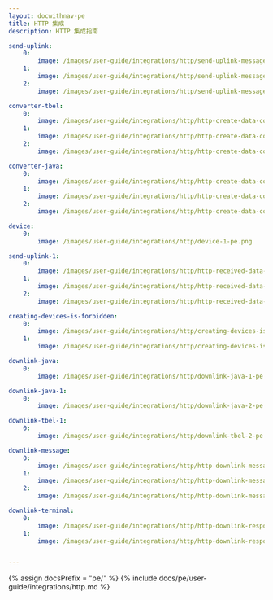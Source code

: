 ```yaml
---
layout: docwithnav-pe
title: HTTP 集成
description: HTTP 集成指南

send-uplink:
    0:
        image: /images/user-guide/integrations/http/send-uplink-message-1-pe.png
    1:
        image: /images/user-guide/integrations/http/send-uplink-message-2-pe.png
    2:
        image: /images/user-guide/integrations/http/send-uplink-message-3-pe.png

converter-tbel:
    0:
        image: /images/user-guide/integrations/http/http-create-data-converters-2-tbel-pe.png
    1:
        image: /images/user-guide/integrations/http/http-create-data-converters-3-tbel-pe.png
    2:
        image: /images/user-guide/integrations/http/http-create-data-converters-4-tbel-pe.png

converter-java:
    0:
        image: /images/user-guide/integrations/http/http-create-data-converters-2-java-pe.png
    1:
        image: /images/user-guide/integrations/http/http-create-data-converters-3-java-pe.png
    2:
        image: /images/user-guide/integrations/http/http-create-data-converters-4-java-pe.png

device:
    0:
        image: /images/user-guide/integrations/http/device-1-pe.png

send-uplink-1:
    0:
        image: /images/user-guide/integrations/http/http-received-data-1-pe.png
    1:
        image: /images/user-guide/integrations/http/http-received-data-2-pe.png
    2:
        image: /images/user-guide/integrations/http/http-received-data-3-pe.png

creating-devices-is-forbidden:
    0:
        image: /images/user-guide/integrations/http/creating-devices-is-forbidden-1-pe.png
    1:
        image: /images/user-guide/integrations/http/creating-devices-is-forbidden-2-pe.png

downlink-java:
    0:
        image: /images/user-guide/integrations/http/downlink-java-1-pe.png

downlink-java-1:
    0:
        image: /images/user-guide/integrations/http/downlink-java-2-pe.png

downlink-tbel-1:
    0:
        image: /images/user-guide/integrations/http/downlink-tbel-2-pe.png

downlink-message:
    0:
        image: /images/user-guide/integrations/http/http-downlink-message-1-pe.png
    1:
        image: /images/user-guide/integrations/http/http-downlink-message-2-pe.png
    2:
        image: /images/user-guide/integrations/http/http-downlink-message-3-pe.png

downlink-terminal:
    0:
        image: /images/user-guide/integrations/http/http-downlink-responce-2-pe.png
    1:
        image: /images/user-guide/integrations/http/http-downlink-responce-1-pe.png


---
```

{% assign docsPrefix = "pe/" %}
{% include docs/pe/user-guide/integrations/http.md %}